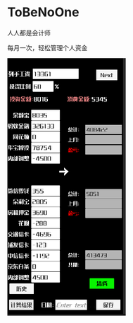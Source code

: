 # ToBeNoOne
人人都是会计师

每月一次，轻松管理个人资金

![image](https://github.com/fermathGit/ToBeNoOne/blob/master/Img/show.png)
